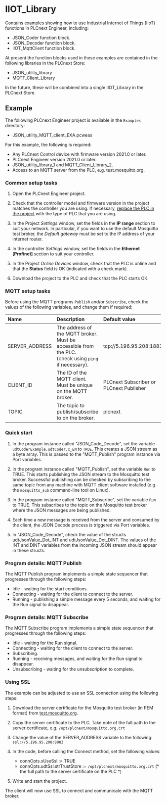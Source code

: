 # IIOT_Library

Contains examples showing how to use Industrial Internet of Things (IIoT) functions in PLCnext Engineer, including:

- JSON_Coder function block.
- JSON_Decoder function block.
- IIOT_MqttClient function block.

At present the function blocks used in these examples are contained in the following libraries in the PLCnext Store:

- JSON_utility_library
- MQTT_Client_Library

In the future, these will be combined into a single IIOT_Library in the PLCnext Store.

## Example

The following PLCnext Engineer project is available in the `Examples` directory:

   * JSON_utility_MQTT_client_EXA.pcweax

For this example, the following is required:

   * Any PLCnext Control device with firmware version 2021.0 or later.
   * PLCnext Engineer version 2021.0 or later.
   * JSON_utility_library_1 and MQTT_Client_Library_2.
   * Access to an MQTT server from the PLC, e.g. test.mosquitto.org.

### Common setup tasks

1. Open the PLCnext Engineer project.

1. Check that the controller model and firmware version in the project matches the controller you are using. If necessary, [replace the PLC in the project](https://www.plcnext.help/te/About/#replacing_a_plc) with the type of PLC that you are using.

1. In the Project *Settings* window, set the fields in the **IP range** section to suit your network. In particular, if you want to use the default Mosquitto test broker, the *Default gateway* must be set to the IP address of your internet router.

1. In the controller *Settings* window, set the fields in the **Ethernet [Profinet]** section to suit your controller.

1. In the Project *Online Devices* window, check that the PLC is online and that the **Status** field is OK (indicated with a check mark).

1. Download the project to the PLC and check that the PLC starts OK.

### MQTT setup tasks

Before using the MQTT programs `Publish` and/or `Subscribe`, check the values of the following variables, and change them if required:

   | Name           | Description                                                                                                 | Default value                               |
   |:---------------|:------------------------------------------------------------------------------------------------------------|:--------------------------------------------|
   | SERVER_ADDRESS | The address of the MQTT broker.<br/>Must be accessible from the PLC.<br/>(check using `ping` if necessary). | tcp://5.196.95.208:1883               |
   | CLIENT_ID      | The ID of the MQTT client.<br/>Must be unique on the MQTT broker.                                           | PLCnext Subscriber or<br/>PLCnext Publisher |
   | TOPIC          | The topic to publish/subscribe to on the broker.                                                            | plcnext                                     |

### Quick start

1. In the program instance called "JSON_Code_Decode", set the variable `udtCoderExample.udtCoder.x_EN` to `TRUE`. This creates a JSON stream as a byte array. This is passed to the "MQTT_Publish" program instance via Port variables.

1. In the program instance called "MQTT_Publish", set the variable `Run` to TRUE. This starts publishing the JSON stream to the Mosquitto test broker. Successful publishing can be checked by subscribing to the same topic from any machine with MQTT client software installed (e.g. the `mosquitto_sub` command-line tool on Linux).

1. In the program instance called "MQTT_Subscribe", set the variable `Run` to TRUE. This subscribes to the topic on the Mosquitto test broker where the JSON messages are being published.

1. Each time a new message is received from the server and consumed by the client, the JSON Decode process is triggered via Port variables.

1. In "JSON_Code_Decode", check the value of the structs udtJsonValue_Dot_INT and udtJsonValue_Dot_DINT. The values of the INT and DINT variables from the incoming JSON stream should appear in these structs.

### Program details: MQTT Publish

The MQTT Publish program implements a simple state sequencer that progresses through the following steps:

   * Idle - waiting for the start conditions.
   * Connecting - waiting for the client to connect to the server.
   * Running - publishing a simple message every 5 seconds, and waiting for the Run signal to disappear.

### Program details: MQTT Subscribe

The MQTT Subscribe program implements a simple state sequencer that progresses through the following steps:

   * Idle - waiting for the Run signal.
   * Connecting - waiting for the client to connect to the server.
   * Subscribing.
   * Running - receiving messages, and waiting for the Run signal to disappear.
   * Unsubscribing - waiting for the unsubscription to complete.

### Using SSL

The example can be adjusted to use an SSL connection using the following steps:

1. Download the server certificate for the Mosquitto test broker (in PEM format) from [test.mosquitto.org](https://test.mosquitto.org/).

1. Copy the server certificate to the PLC. Take note of the full path to the server certificate, e.g. `/opt/plcnext/mosquitto.org.crt`

1. Change the value of the SERVER_ADDRESS variable to the following: `ssl://5.196.95.208:8883`

1. In the code, before calling the Connect method, set the following values:
   * connOpts.xUseSsl := TRUE
   * connOpts.udtSsl.strTrustStore := `/opt/plcnext/mosquitto.org.crt` (* the full path to the server certificate on the PLC *)

1. Write and start the project.

The client will now use SSL to connect and communicate with the MQTT broker.
